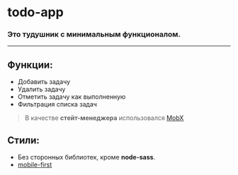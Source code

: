 # todo-app

### Это тудушник с минимальным функционалом.

---

## **Функции:**

- Добавить задачу
- Удалить задачу
- Отметить задачу как выполненную
- Фильтрация списка задач

> В качестве **стейт-менеджера** использовался [MobX](https://mobx.js.org)

## **Стили:**

- Без сторонных библиотек, кроме **node-sass**.
- [mobile-first](https://esputnik.com/blog/mobile-first-design-pri-sozdanii-sajtov-chto-oznachaet-i-pochemu-eto-tak-aktualno)
